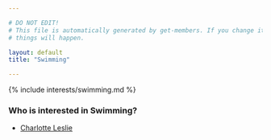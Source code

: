 ```yaml
---

# DO NOT EDIT!
# This file is automatically generated by get-members. If you change it, bad
# things will happen.

layout: default
title: "Swimming"

---
```


{% include interests/swimming.md %}

### Who is interested in Swimming?


* [Charlotte Leslie](members/charlotte-leslie.html)
